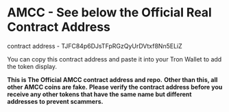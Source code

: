 # AMCC - See below the Official Real Contract Address
contract address - TJFC84p6DJsTFpRGzQyUrDVtxf8Nn5ELiZ

You can copy this contract address and paste it into your Tron Wallet to add the token display. 

<b>This is The Official AMCC contract address and repo.</b>
<b>Other than this, all other AMCC coins are fake.</b>
<b>Please verify the contract address before you receive any other tokens that have the same name but different addresses to prevent scammers.</b>
